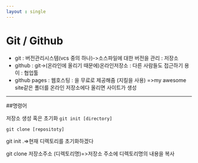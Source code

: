 ```yaml
---
layout : single
---
```

# Git / Github

* git : 버전관리시스템(vcs 중의 하나)->소스파일에 대한 버전을 관리 : 저장소
* github : git->(온라인에 올리기 때문에)온라인저장소 : 다른 사람들도 접근하기 용이 : 협업툴
* github pages : 웹호스팅 : 을 무료로 제공해줌 (지킬을 사용) =>my awesome site같은 폴더를 온라인 저장소에다 올리면 사이트가 생성

---
##명령어

저장소 생성 혹은 초기화
`git init [directory]`

`git clone [repositoty]`


git init .=>현재 디렉토리를 초기화하겠다

git clone 저장소주소 (디렉토리명)=>저장소 주소에 디렉토리명의 내용을 복사